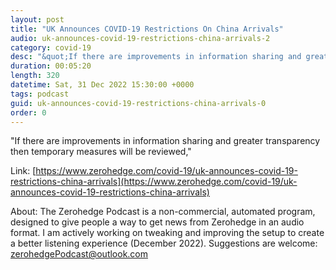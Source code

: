 ```yaml
---
layout: post
title: "UK Announces COVID-19 Restrictions On China Arrivals"
audio: uk-announces-covid-19-restrictions-china-arrivals-2
category: covid-19
desc: "&quot;If there are improvements in information sharing and greater transparency then temporary measures will be reviewed,&quot; "
duration: 00:05:20
length: 320
datetime: Sat, 31 Dec 2022 15:30:00 +0000
tags: podcast
guid: uk-announces-covid-19-restrictions-china-arrivals-0
order: 0
---
```

&quot;If there are improvements in information sharing and greater transparency then temporary measures will be reviewed,&quot; 

Link: [https://www.zerohedge.com/covid-19/uk-announces-covid-19-restrictions-china-arrivals](https://www.zerohedge.com/covid-19/uk-announces-covid-19-restrictions-china-arrivals)

About: The Zerohedge Podcast is a non-commercial, automated program, designed to give people a way to get news from Zerohedge in an audio format.  I am actively working on tweaking and improving the setup to create a better listening experience (December 2022).  Suggestions are welcome: [zerohedgePodcast@outlook.com](mailto:zerohedgePodcast@outlook.com)